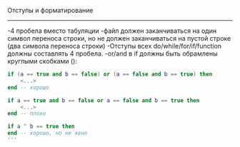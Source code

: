 Отступы и форматирование
___
-4 пробела вместо табуляции
-файл должен заканчиваться на один символ переноса строки, но не должен заканчиваться на пустой строке (два символа переноса строки)
-Отступы всех do/while/for/if/function должны составлять 4 пробела.
-or/and в if должны быть обрамлены круглыми скобками ():
```lua
if (a == true and b == false) or (a == false and b == true) then
    <...>
end -- хорошо

if a == true and b == false or a == false and b == true then
    <...>
end -- плохо

if a ^ b == true then
end -- хорошо, но не явно
'''


